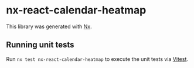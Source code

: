 # nx-react-calendar-heatmap

This library was generated with [Nx](https://nx.dev).

## Running unit tests

Run `nx test nx-react-calendar-heatmap` to execute the unit tests via [Vitest](https://vitest.dev/).
